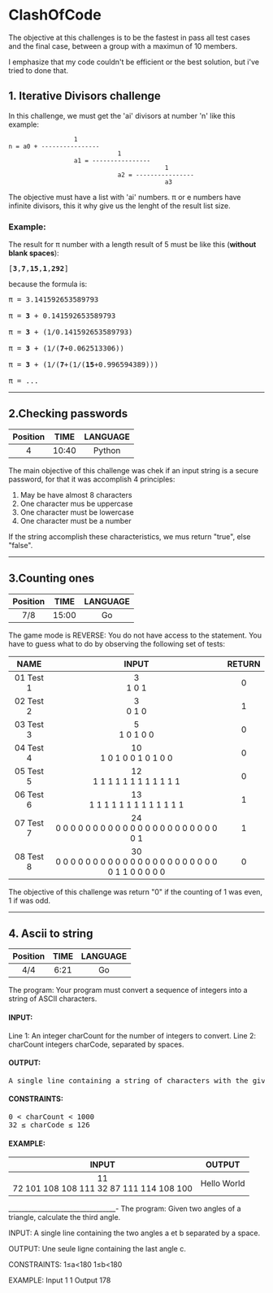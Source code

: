 # ClashOfCode

The objective at this challenges is to be the fastest in pass all test cases and the final case, between a group with a maximun of 10 members.

I emphasize that my code couldn't be efficient or the best solution, but i've tried to done that.


## 1. Iterative Divisors challenge
In this challenge, we must get the 'ai' divisors at number 'n' like this example:


```
                  1
n = a0 + ----------------
                              1
                  a1 = ----------------
                                           1   
                              a2 = ----------------
                                           a3
```

The objective must have a list with 'ai' numbers.
π or e numbers have infinite divisors, this it why give us the lenght of the result list size.

### Example:

The result for π number with a length result of 5 must be like this (**without blank spaces**):
<pre>
[<b>3</b>,<b>7</b>,<b>15</b>,<b>1</b>,<b>292</b>]
</pre>

because the formula is:

<pre>
π = 3.141592653589793<br>
π = <b>3</b> + 0.141592653589793<br>
π = <b>3</b> + (1/0.141592653589793)<br>
π = <b>3</b> + (1/(<b>7</b>+0.062513306))<br>
π = <b>3</b> + (1/(<b>7</b>+(1/(<b>15</b>+0.996594389)))<br>
π = ...
</pre>
______________________________________________
## 2.Checking passwords
| Position | TIME  |  LANGUAGE  |
| :------: | :---: | :--------: |  
|    4     | 10:40 |   Python   |

The main objective of this challenge was chek if an input string is a secure password, for that it was accomplish 4 principles:

1. May be have almost 8 characters
2. One character mus be uppercase
3. One character must be lowercase
4. One character must be a number

If the string accomplish these characteristics, we mus return "true", else "false".


______________________________________________
## 3.Counting ones

| Position |  TIME |  LANGUAGE  | 
| :------: | :---: |  :-------: | 
|   7/8    | 15:00 |     Go     |

The game mode is REVERSE: You do not have access to the statement. You have to guess what to do by observing the following set of tests:

|    NAME    |                            INPUT                                | RETURN |
|  :------:  | :------------------------------------------------------------:  | :----: |
|01 Test 1   |                         3 <br>1 0 1                             |    0   |
|02 Test 2   |                         3 <br>0 1 0                             |    1   |
|03 Test 3   |                        5<br>1 0 1 0 0                           |    0   |
|04 Test 4   |                  10<br>1 0 1 0 0 1 0 1 0 0                      |    0   |
|05 Test 5   |                12<br>1 1 1 1 1 1 1 1 1 1 1 1                    |    0   |
|06 Test 6   |               13<br>1 1 1 1 1 1 1 1 1 1 1 1 1                   |    1   |
|07 Test 7   |     24<br>0 0 0 0 0 0 0 0 0 0 0 0 0 0 0 0 0 0 0 0 0 0 0 1       |    1   |
|08 Test 8   |30<br>0 0 0 0 0 0 0 0 0 0 0 0 0 0 0 0 0 0 0 0 0 0 0 1 1 0 0 0 0 0|    0   |

The objective of this challenge was return "0" if the counting of 1 was even, 1 if was odd.
______________________________________________
## 4. Ascii to string

| Position |  TIME |  LANGUAGE  | 
| :------: | :---: |  :-------: | 
|   4/4    | 6:21  |     Go     |

The program:
Your program must convert a sequence of integers into a string of ASCII characters.

#### INPUT:
Line 1: An integer charCount for the number of integers to convert.
Line 2: charCount integers charCode, separated by spaces.

#### OUTPUT:
<pre>
A single line containing a string of characters with the given ASCII codes.
</pre>

#### CONSTRAINTS:
<pre>
0 < charCount < 1000 
32 ≤ charCode ≤ 126
</pre>

#### EXAMPLE:
|                      INPUT                    |     OUTPUT    | 
| :-------------------------------------------: | :-----------: |  
|11 <br>72 101 108 108 111 32 87 111 114 108 100|  Hello World  |
 
 _________________________________-
 The program:
Given two angles of a triangle, calculate the third angle.

INPUT:
A single line containing the two angles a et b separated by a space.

OUTPUT:
Une seule ligne containing the last angle c.

CONSTRAINTS:
1≤a<180
1≤b<180

EXAMPLE:
Input
1 1
Output
178
 
